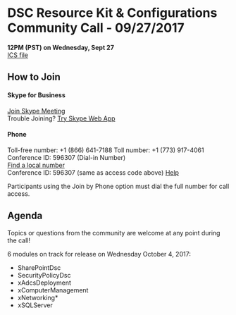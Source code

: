 
# DSC Resource Kit & Configurations Community Call - 09/27/2017

**12PM (PST) on Wednesday, Sept 27**  
[ICS file](https://github.com/PowerShell/DscResources/blob/master/CommunityCalls/2017-09-27/2017-09-27CommunityCall.zip)

## How to Join

#### Skype for Business

[Join Skype Meeting](https://meet.lync.com/microsoft/zachal/J6JNC58G)  
Trouble Joining? [Try Skype Web App](https://meet.lync.com/microsoft/zachal/J6JNC58G?sl=1)

#### Phone

Toll-free number: +1 (866) 641-7188 
Toll number: +1 (773) 917-4061 
Conference ID: 596307   (Dial-in Number)  
[Find a local number](https://dialin.lync.com/48b4c613-cc67-4825-8175-29628d9715e5)  
Conference ID: 596307  (same as access code above)
[Help](http://go.microsoft.com/fwlink/?LinkId=389737)  

Participants using the Join by Phone option must dial the full number for call access. 

## Agenda

Topics or questions from the community are welcome at any point during the call!

6 modules on track for release on Wednesday October 4, 2017:

- SharePointDsc
- SecurityPolicyDsc
- xAdcsDeployment
- xComputerManagement
- xNetworking*
- xSQLServer
